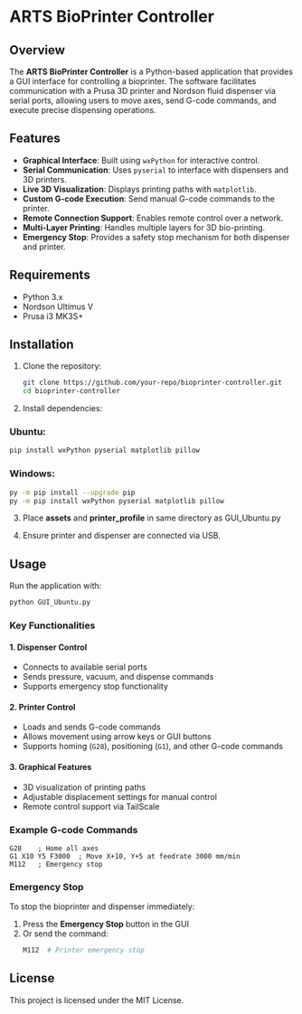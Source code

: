 # ARTS BioPrinter Controller

## Overview
The **ARTS BioPrinter Controller** is a Python-based application that provides a GUI interface for controlling a bioprinter. The software facilitates communication with a Prusa 3D printer and Nordson fluid dispenser via serial ports, allowing users to move axes, send G-code commands, and execute precise dispensing operations.

## Features
- **Graphical Interface**: Built using `wxPython` for interactive control.
- **Serial Communication**: Uses `pyserial` to interface with dispensers and 3D printers.
- **Live 3D Visualization**: Displays printing paths with `matplotlib`.
- **Custom G-code Execution**: Send manual G-code commands to the printer.
- **Remote Connection Support**: Enables remote control over a network.
- **Multi-Layer Printing**: Handles multiple layers for 3D bio-printing.
- **Emergency Stop**: Provides a safety stop mechanism for both dispenser and printer.

## Requirements
- Python 3.x
- Nordson Ultimus V
- Prusa i3 MK3S+

## Installation
1. Clone the repository:
   ```sh
   git clone https://github.com/your-repo/bioprinter-controller.git
   cd bioprinter-controller
   ```
2. Install dependencies:
  ### Ubuntu:
  ```sh
  pip install wxPython pyserial matplotlib pillow
  ```
  ### Windows:
  ```sh
  py -m pip install --upgrade pip
  py -m pip install wxPython pyserial matplotlib pillow
  ```
3. Place **assets** and **printer_profile** in same directory as GUI_Ubuntu.py
   
5. Ensure printer and dispenser are connected via USB.

## Usage
Run the application with:
```sh
python GUI_Ubuntu.py
```

### Key Functionalities
#### 1. **Dispenser Control**
- Connects to available serial ports
- Sends pressure, vacuum, and dispense commands
- Supports emergency stop functionality

#### 2. **Printer Control**
- Loads and sends G-code commands
- Allows movement using arrow keys or GUI buttons
- Supports homing (`G28`), positioning (`G1`), and other G-code commands

#### 3. **Graphical Features**
- 3D visualization of printing paths
- Adjustable displacement settings for manual control
- Remote control support via TailScale

### Example G-code Commands
```
G28    ; Home all axes
G1 X10 Y5 F3000  ; Move X+10, Y+5 at feedrate 3000 mm/min
M112   ; Emergency stop
```

### Emergency Stop
To stop the bioprinter and dispenser immediately:
1. Press the **Emergency Stop** button in the GUI
2. Or send the command:
   ```sh
   M112  # Printer emergency stop
   ````

## License
This project is licensed under the MIT License.
